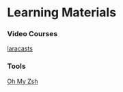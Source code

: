 # Learning Materials
### Video Courses
[laracasts](https://laracasts.com)

### Tools
[Oh My Zsh](https://ohmyz.sh/)
